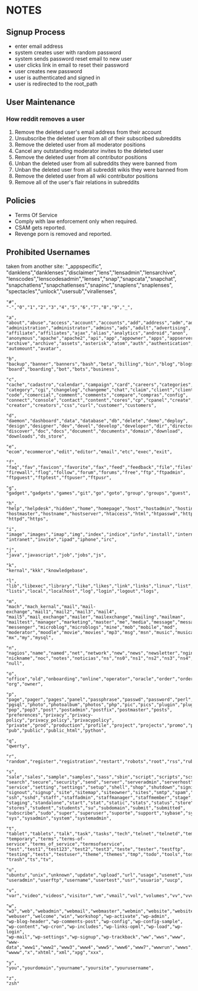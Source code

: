 # NOTES

## Signup Process
* enter email address
* system creates user with random password
* system sends password reset email to new user
* user clicks link in email to reset their password
* user creates new password
* user is authenticated and signed in
* user is redirected to the root_path

## User Maintenance

### How reddit removes a user
1. Remove the deleted user's email address from their account
2. Unsubscribe the deleted user from all of their subscribed subreddits
3. Remove the deleted user from all moderator positions
4. Cancel any outstanding moderator invites to the deleted user
5. Remove the deleted user from all contributor positions
6. Unban the deleted user from all subreddits they were banned from
7. Unban the deleted user from all subreddit wikis they were banned from
8. Remove the deleted user from all wiki contributor positions
9. Remove all of the user's flair relations in subreddits

## Policies
* Terms Of Service
* Comply with law enforcement only when required.
* CSAM gets reported.
* Revenge porn is removed and reported.

## Prohibited Usernames
taken from another site:
"_appspecific",
    "danklens","danklenses","disclaimer","lens","lensadmin","lensarchive",
    "lenscodes","lenscodesadmin","lenses","snap","snapcata","snapchat",
    "snapchatlens","snapchatlenses","snapinc","snaplens","snaplenses",
    "spectacles","unlock","usersub","virallenses",

    "#",
    "-","0","1","2","3","4","5","6","7","8","9","_",

    "a",
    "about","abuse","access","account","accounts","add","address","adm","admin",
    "administration","administrator","admins","ads","adult","advertising",
    "affiliate","affiliates","ajax","alias","analytics","android","anon",
    "anonymous","apache","apache2","api","app","appowner","apps","appserver",
    "archive","archive","assets","asterisk","atom","auth","authentication",
    "automount","avatar",

    "b",
    "backup","banner","banners","bash","beta","billing","bin","blog","blogs",
    "board","boarding","bot","bots","business",

    "c",
    "cache","cadastro","calendar","campaign","card","careers","categories",
    "category","cgi","changelog","changeme","chat","claim","client","clients",
    "code","comercial","comment","comments","compare","compras","config",
    "connect","console","contact","content","cores","cp","cpanel","create",
    "creator","creators","css","curl","customer","customers",

    "d",
    "daemon","dashboard","data","database","db","delete","demo","deploy",
    "design","designer","dev","devel","develop","developer","dir","directory",
    "discover","doc","docs","document","documents","domain","download",
    "downloads","ds_store",

    "e",
    "ecom","ecommerce","edit","editor","email","etc","exec","exit",

    "f",
    "faq","fav","favicon","favorite","fax","feed","feedback","file","files",
    "firewall","flog","follow","forum","forums","free","ftp","ftpadmin",
    "ftpguest","ftptest","ftpuser","ftpusr",

    "g",
    "gadget","gadgets","games","git","go","goto","group","groups","guest",

    "h",
    "help","helpdesk","hidden","home","homepage","host","hostadmin","hosting",
    "hostmaster","hostname","hostserver","htaccess","html","htpasswd","http",
    "httpd","https",

    "i",
    "image","images","imap","img","index","indice","info","install","internet",
    "intranet","invite","ipad","iphone","irc",

    "j",
    "java","javascript","job","jobs","js",

    "k",
    "kernal","kkk","knowledgebase",

    "l",
    "lib","libexec","library","like","likes","link","links","linux","list",
    "lists","local","localhost","log","login","logout","logs",

    "m",
    "mach","mach_kernal","mail","mail-exchange","mail1","mail2","mail3","mail4",
    "mail5","mail_exchange","mailer","mailexchange","mailing","mailman",
    "mailtest","manager","marketing","master","me","media","message","messages",
    "messenger","microblog","microblogs","mine","mob","mobile","mod",
    "moderator","moodle","movie","movies","mp3","msg","msn","music","musicas",
    "mx","my","mysql",

    "n",
    "nagios","name","named","net","network","new","news","newsletter","nginx",
    "nickname","noc","notes","noticias","ns","ns0","ns1","ns2","ns3","ns4",
    "null",

    "o",
    "office","old","onboarding","online","operator","oracle","order","orders",
    "org","owner",

    "p",
    "page","pager","pages","panel","passphrase","passwd","password","perl",
    "pgsql","photo","photoalbum","photos","php","pic","pics","plugin","plugins",
    "pop","pop3","post","postadmin","postfix","postmaster","posts",
    "preferences","privacy","privacy-policy","privacy_policy","privacypolicy",
    "private","prod","production","profile","project","projects","promo","proxy",
    "pub","public","public_html","python",

    "q",
    "qwerty",

    "r",
    "random","register","registration","restart","robots","root","rss","ruby",

    "s",
    "sale","sales","sample","samples","sass","sbin","script","scripts","scss",
    "search","secure","security","send","server","serveradmin","serverhost",
    "service","setting","settings","setup","shell","shop","shutdown","signin",
    "signout","signup","site","sitemap","siteowner","sites","smtp","spam","sql",
    "ssh","sshd","staff","staffadmin","staffmanager","staffmember","stage",
    "staging","standalone","start","stat","static","stats","status","store",
    "stores","student","students","su","subdomain","submit","submitted",
    "subscribe","sudo","super","superuser","suporte","support","sybase","sync",
    "sys","sysadmin","system","systemadmin",

    "t",
    "tablet","tablets","talk","task","tasks","tech","telnet","telnetd","temp",
    "temporary","terms","terms-of-service","terms_of_service","termsofservice",
    "test","test1","test123","test2","test3","teste","tester","testftp",
    "testing","tests","testuser","theme","themes","tmp","todo","tools","tos",
    "trash","ts","tv",

    "u",
    "ubuntu","unix","unknown","update","upload","url","usage","usenet","user",
    "useradmin","userftp","username","usertest","usr","usuario","uucp",

    "v",
    "var","video","videos","visitor","vm","vmail","vol","volumes","vv","vvv",

    "w",
    "w3","web","webadmin","webmail","webmaster","webmin","website","websites",
    "webuser","welcome","win","workshop","wp-activate","wp-admin",
    "wp-blog-header","wp-comments-post","wp-config","wp-config-sample",
    "wp-content","wp-cron","wp-includes","wp-links-opml","wp-load","wp-login",
    "wp-mail","wp-settings","wp-signup","wp-trackback","ww","wws","www",
    "www-data","www1","www2","www3","www4","www5","www6","www7","wwwrun","wwws",
    "wwww","x","xhtml","xml","xpg","xxx",

    "y",
    "you","yourdomain","yourname","yoursite","yourusername",

    "z",
    "zsh"
